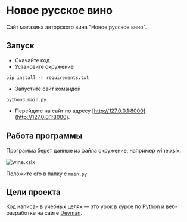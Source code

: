 # Новое русское вино

Сайт магазина авторского вина "Новое русское вино".

## Запуск

- Скачайте код
- Установите окружение 
``` 
pip install -r requirements.txt
```
- Запустите сайт командой 
```
python3 main.py
```
- Перейдите на сайт по адресу [http://127.0.0.1:8000](http://127.0.0.1:8000).


## Работа программы

Программа берет данные из файла окружение, например wine.xslx:

![wine.xslx](https://drive.google.com/file/d/1awnsOE8I9MKZeUKbMBVic2145X98pdQX/view?usp=sharing)

Положите его в папку с `main.py`
## Цели проекта

Код написан в учебных целях — это урок в курсе по Python и веб-разработке на сайте [Devman](https://dvmn.org).
